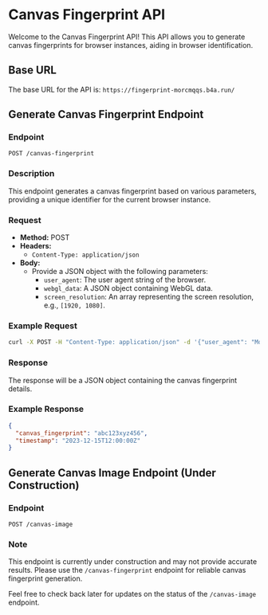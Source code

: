 # Canvas Fingerprint API

Welcome to the Canvas Fingerprint API! This API allows you to generate canvas fingerprints for browser instances, aiding in browser identification.

## Base URL
The base URL for the API is: `https://fingerprint-morcmqqs.b4a.run/`

## Generate Canvas Fingerprint Endpoint

### Endpoint
`POST /canvas-fingerprint`

### Description
This endpoint generates a canvas fingerprint based on various parameters, providing a unique identifier for the current browser instance.

### Request
- **Method:** POST
- **Headers:**
  - `Content-Type: application/json`
- **Body:**
  - Provide a JSON object with the following parameters:
    - `user_agent`: The user agent string of the browser.
    - `webgl_data`: A JSON object containing WebGL data.
    - `screen_resolution`: An array representing the screen resolution, e.g., `[1920, 1080]`.

### Example Request
```bash
curl -X POST -H "Content-Type: application/json" -d '{"user_agent": "Mozilla/5.0 (Windows NT 10.0; Win64; x64) AppleWebKit/537.36 (KHTML, like Gecko) Chrome/96.0.4664.110 Safari/537.36", "webgl_data": {"vendor": "Vendor A", "renderer": "Renderer X", "version": "Version 1", "extensions": ["ext1", "ext2"]}, "screen_resolution": [1920, 1080]}' https://fingerprint-morcmqqs.b4a.run/canvas-fingerprint
```

### Response
The response will be a JSON object containing the canvas fingerprint details.

### Example Response
```json
{
  "canvas_fingerprint": "abc123xyz456",
  "timestamp": "2023-12-15T12:00:00Z"
}
```

## Generate Canvas Image Endpoint (Under Construction)

### Endpoint
`POST /canvas-image`

### Note
This endpoint is currently under construction and may not provide accurate results. Please use the `/canvas-fingerprint` endpoint for reliable canvas fingerprint generation.

Feel free to check back later for updates on the status of the `/canvas-image` endpoint.

